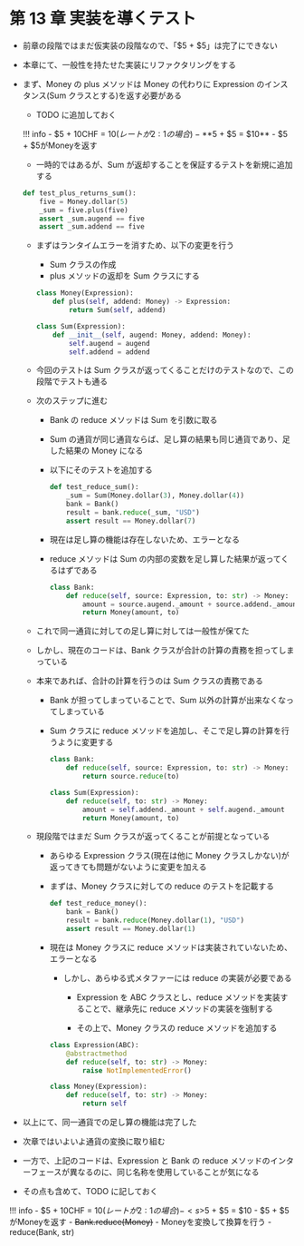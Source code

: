 # 第 13 章 実装を導くテスト

-   前章の段階ではまだ仮実装の段階なので、「$5 + $5」は完了にできない
-   本章にて、一般性を持たせた実装にリファクタリングをする
-   まず、Money の plus メソッドは Money の代わりに Expression のインスタンス(Sum クラスとする)を返す必要がある

    -   TODO に追加しておく

    <!-- prettier-ignore -->
    !!! info
        -   $5 + 10CHF = $10 (レートが 2:1 の場合)
        -   **$5 + $5 = $10**
        -   $5 + $5がMoneyを返す

    -   一時的ではあるが、Sum が返却することを保証するテストを新規に追加する

    ```python
    def test_plus_returns_sum():
        five = Money.dollar(5)
        _sum = five.plus(five)
        assert _sum.augend == five
        assert _sum.addend == five
    ```

    -   まずはランタイムエラーを消すため、以下の変更を行う

        -   Sum クラスの作成
        -   plus メソッドの返却を Sum クラスにする

        ```python
        class Money(Expression):
            def plus(self, addend: Money) -> Expression:
                return Sum(self, addend)

        class Sum(Expression):
            def __init__(self, augend: Money, addend: Money):
                self.augend = augend
                self.addend = addend
        ```

    -   今回のテストは Sum クラスが返ってくることだけのテストなので、この段階でテストも通る

    -   次のステップに進む

        -   Bank の reduce メソッドは Sum を引数に取る
        -   Sum の通貨が同じ通貨ならば、足し算の結果も同じ通貨であり、足した結果の Money になる
        -   以下にそのテストを追加する
            ```python
            def test_reduce_sum():
                _sum = Sum(Money.dollar(3), Money.dollar(4))
                bank = Bank()
                result = bank.reduce(_sum, "USD")
                assert result == Money.dollar(7)
            ```
        -   現在は足し算の機能は存在しないため、エラーとなる
        -   reduce メソッドは Sum の内部の変数を足し算した結果が返ってくるはずである

            ```python
            class Bank:
                def reduce(self, source: Expression, to: str) -> Money:
                    amount = source.augend._amount + source.addend._amount
                    return Money(amount, to)
            ```

    -   これで同一通貨に対しての足し算に対しては一般性が保てた
    -   しかし、現在のコードは、Bank クラスが合計の計算の責務を担ってしまっている
    -   本来であれば、合計の計算を行うのは Sum クラスの責務である

        -   Bank が担ってしまっていることで、Sum 以外の計算が出来なくなってしまっている
        -   Sum クラスに reduce メソッドを追加し、そこで足し算の計算を行うように変更する

            ```python
            class Bank:
                def reduce(self, source: Expression, to: str) -> Money:
                    return source.reduce(to)

            class Sum(Expression):
                def reduce(self, to: str) -> Money:
                    amount = self.addend._amount + self.augend._amount
                    return Money(amount, to)
            ```

    -   現段階ではまだ Sum クラスが返ってくることが前提となっている

        -   あらゆる Expression クラス(現在は他に Money クラスしかない)が返ってきても問題がないように変更を加える
        -   まずは、Money クラスに対しての reduce のテストを記載する

            ```python
            def test_reduce_money():
                bank = Bank()
                result = bank.reduce(Money.dollar(1), "USD")
                assert result == Money.dollar(1)
            ```

        -   現在は Money クラスに reduce メソッドは実装されていないため、エラーとなる

            -   しかし、あらゆる式メタファーには reduce の実装が必要である

                -   Expression を ABC クラスとし、reduce メソッドを実装することで、継承先に reduce メソッドの実装を強制する

                -   その上で、Money クラスの reduce メソッドを追加する

            ```python
            class Expression(ABC):
                @abstractmethod
                def reduce(self, to: str) -> Money:
                    raise NotImplementedError()

            class Money(Expression):
                def reduce(self, to: str) -> Money:
                    return self
            ```

-   以上にて、同一通貨での足し算の機能は完了した
-   次章ではいよいよ通貨の変換に取り組む
-   一方で、上記のコードは、Expression と Bank の reduce メソッドのインターフェースが異なるのに、同じ名称を使用していることが気になる
-   その点も含めて、TODO に記しておく

<!-- prettier-ignore -->
!!! info
    -   $5 + 10CHF = $10 (レートが 2:1 の場合)
    -   <s>$5 + $5 = $10</s>
    -   $5 + $5がMoneyを返す
    -   <s>Bank.reduce(Money)</s>
    -   Moneyを変換して換算を行う
    -   reduce(Bank, str)
